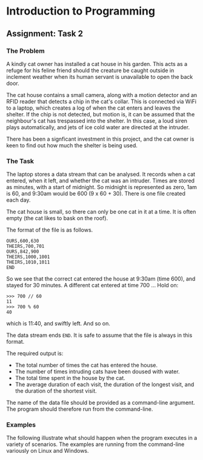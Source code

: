 # Introduction to Programming

## Assignment: Task 2

### The Problem

A kindly cat owner has installed a cat house in his garden. This acts as a refuge for his feline friend should the creature be caught outside in inclement weather when its human servant is unavailable to open the back door.

The cat house contains a small camera, along with a motion detector and an RFID reader that detects a chip in the cat's collar. This is connected via WiFi to a laptop, which creates a log of when the cat enters and leaves the shelter. If the chip is not detected, but motion is, it can be assumed that the neighbour's cat has trespassed into the shelter. In this case, a loud siren plays automatically, and jets of ice cold water are directed at the intruder.

There has been a signficant investment in this project, and the cat owner is keen to find out how much the shelter is being used.

### The Task

The laptop stores a data stream that can be analysed. It records when a cat entered, when it left, and whether the cat was an intruder. Times are stored as minutes, with a start of midnight. So midnight is represented as zero, 1am is 60, and 9:30am would be 600 (9 x 60 + 30). There is one file created each day.

The cat house is small, so there can only be one cat in it at a time. It is often empty (the cat likes to bask on the roof).

The format of the file is as follows.

```text
OURS,600,630
THEIRS,700,701
OURS,842,900
THEIRS,1000,1001
THEIRS,1010,1011
END
```

So we see that the correct cat entered the house at 9:30am (time 600), and stayed for 30 minutes. A different cat entered at time 700 ... Hold on:

```text
>>> 700 // 60
11
>>> 700 % 60
40
```

which is 11:40, and swiftly left. And so on.

The data stream ends ``END``. It is safe to assume that the file is always in this format.

The required output is:
* The total number of times the cat has entered the house.
* The number of times intruding cats have been doused with water.
* The total time spent in the house by the cat.
* The average duration of each visit, the duration of the longest visit, and the duration of the shortest visit.

The name of the data file should be provided as a command-line argument. The program should therefore run from the command-line.

### Examples

The following illustrate what should happen when the program executes in a variety of scenarios. The examples are running from the command-line variously on Linux and Windows.


